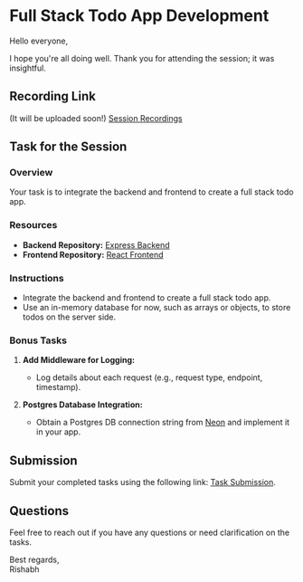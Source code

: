 # Full Stack Todo App Development

Hello everyone,

I hope you're all doing well. Thank you for attending the session; it was insightful.

## Recording Link

(It will be uploaded soon!) [Session Recordings](https://www.youtube.com/playlist?list=PLhHkiL2SJ7Xf3nTm6hFOdLQ4cjDRL7IND)

## Task for the Session

### Overview

Your task is to integrate the backend and frontend to create a full stack todo app.

### Resources

- **Backend Repository:** [Express Backend](https://github.com/AST0008/BlogAPI)
- **Frontend Repository:** [React Frontend](https://github.com/lorstenoplo/to-do-app-demo)

### Instructions

- Integrate the backend and frontend to create a full stack todo app.
- Use an in-memory database for now, such as arrays or objects, to store todos on the server side.

### Bonus Tasks

1. **Add Middleware for Logging:**
   - Log details about each request (e.g., request type, endpoint, timestamp).

2. **Postgres Database Integration:**
   - Obtain a Postgres DB connection string from [Neon](https://neon.tech/) and implement it in your app.

## Submission

Submit your completed tasks using the following link: [Task Submission](https://forms.gle/o2KkSayYBZrJ73yTA).

## Questions

Feel free to reach out if you have any questions or need clarification on the tasks.

Best regards,  
Rishabh

